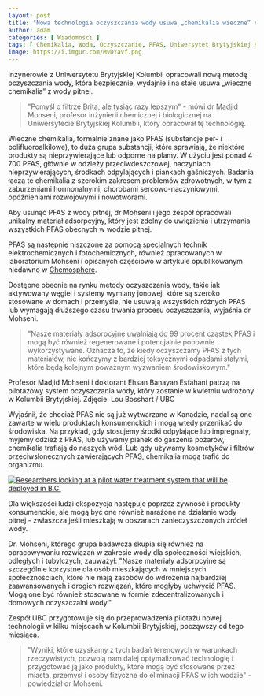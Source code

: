 ```yaml
---
layout: post
title: "Nowa technologia oczyszczania wody usuwa „chemikalia wieczne” na dobre"
author: adam
categories: [ Wiadomości ]
tags: [ Chemikalia, Woda, Oczyszczanie, PFAS, Uniwersytet Brytyjskiej Kolumbii ]
image: https://i.imgur.com/MvDYaVf.png
---
```


Inżynerowie z Uniwersytetu Brytyjskiej Kolumbii opracowali nową metodę oczyszczania wody, która bezpiecznie, wydajnie i na stałe usuwa „wieczne chemikalia” z wody pitnej.

> "Pomyśl o filtrze Brita, ale tysiąc razy lepszym" - mówi dr Madjid Mohseni, profesor inżynierii chemicznej i biologicznej na Uniwersytecie Brytyjskiej Kolumbii, który opracował tę technologię.

Wieczne chemikalia, formalnie znane jako PFAS (substancje per- i polifluoroalkilowe), to duża grupa substancji, które sprawiają, że niektóre produkty są nieprzywierające lub odporne na plamy. W użyciu jest ponad 4 700 PFAS, głównie w odzieży przeciwdeszczowej, naczyniach nieprzywierających, środkach odpylających i piankach gaśniczych. Badania łączą te chemikalia z szerokim zakresem problemów zdrowotnych, w tym z zaburzeniami hormonalnymi, chorobami sercowo-naczyniowymi, opóźnieniami rozwojowymi i nowotworami.

Aby usunąć PFAS z wody pitnej, dr Mohseni i jego zespół opracowali unikalny materiał adsorpcyjny, który jest zdolny do uwięzienia i utrzymania wszystkich PFAS obecnych w wodzie pitnej.

PFAS są następnie niszczone za pomocą specjalnych technik elektrochemicznych i fotochemicznych, również opracowanych w laboratorium Mohseni i opisanych częściowo w artykule opublikowanym niedawno w [Chemosphere](https://www.sciencedirect.com/science/article/pii/S0045653523000097).

Dostępne obecnie na rynku metody oczyszczania wody, takie jak aktywowany węgiel i systemy wymiany jonowej, które są szeroko stosowane w domach i przemyśle, nie usuwają wszystkich różnych PFAS lub wymagają dłuższego czasu trwania procesu oczyszczania, wyjaśnia dr Mohseni.

> "Nasze materiały adsorpcyjne uwalniają do 99 procent cząstek PFAS i mogą być również regenerowane i potencjalnie ponownie wykorzystywane. Oznacza to, że kiedy oczyszczamy PFAS z tych materiałów, nie kończymy z bardziej toksycznymi odpadami stałymi, które będą kolejnym poważnym wyzwaniem środowiskowym."

Profesor Madjid Mohseni i doktorant Ehsan Banayan Esfahani patrzą na pilotażowy system oczyszczania wody, który zostanie w kwietniu wdrożony w Kolumbii Brytyjskiej. Zdjęcie: Lou Bosshart / UBC

Wyjaśnił, że chociaż PFAS nie są już wytwarzane w Kanadzie, nadal są one zawarte w wielu produktach konsumenckich i mogą wtedy przenikać do środowiska. Na przykład, gdy stosujemy środki odpylające lub impregnaty, myjemy odzież z PFAS, lub używamy pianek do gaszenia pożarów, chemikalia trafiają do naszych wód. Lub gdy używamy kosmetyków i filtrów przeciwsłonecznych zawierających PFAS, chemikalia mogą trafić do organizmu.

[![Researchers looking at a pilot water treatment system that will be deployed in B.C.](https://news.ubc.ca/wp-content/uploads/2023/04/P3300161-1536x864.jpeg)](http://news.ubc.ca/wp-content/uploads/2023/04/P3300161-scaled.jpeg)

Dla większości ludzi ekspozycja następuje poprzez żywność i produkty konsumenckie, ale mogą być one również narażone na działanie wody pitnej - zwłaszcza jeśli mieszkają w obszarach zanieczyszczonych źródeł wody.

Dr. Mohseni, którego grupa badawcza skupia się również na opracowywaniu rozwiązań w zakresie wody dla społeczności wiejskich, odległych i tubylczych, zauważył: "Nasze materiały adsorpcyjne są szczególnie korzystne dla osób mieszkających w mniejszych społecznościach, które nie mają zasobów do wdrożenia najbardziej zaawansowanych i drogich rozwiązań, które mogłyby uchwycić PFAS. Mogą one być również stosowane w formie zdecentralizowanych i domowych oczyszczalni wody."

Zespół UBC przygotowuje się do przeprowadzenia pilotażu nowej technologii w kilku miejscach w Kolumbii Brytyjskiej, począwszy od tego miesiąca.

> "Wyniki, które uzyskamy z tych badań terenowych w warunkach rzeczywistych, pozwolą nam dalej optymalizować technologię i przygotować ją jako produkty, które mogą być stosowane przez miasta, przemysł i osoby fizyczne do eliminacji PFAS w ich wodzie" - powiedział dr Mohseni.